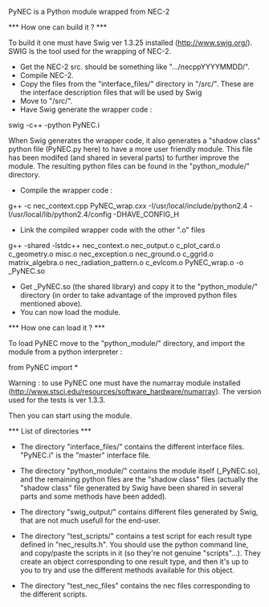 PyNEC is a Python module wrapped from NEC-2 

*** How one can build it ? ***

To build it one must have Swig ver 1.3.25 installed
(http://www.swig.org/). SWIG is the tool used for the wrapping of NEC-2.
- Get the NEC-2 src. 
<NEC-2 directory path> should be something like ".../necppYYYYMMDD/".
- Compile NEC-2.
- Copy the files from the "interface_files/" directory in "<NEC-2
directory path>/src/". These are the interface description files that will be used
by Swig
- Move to "<NEC-2 directory path>/src/".
- Have Swig generate the wrapper code :

swig -c++ -python PyNEC.i

When Swig generates the wrapper code, it also generates a "shadow class" python file (PyNEC.py here) to have a more user friendly module.
This file has been modifed (and shared in several parts) to further improve the module. The resulting python files can be found in the
"python_module/" directory. 

- Compile the wrapper code :

g++ -c nec_context.cpp PyNEC_wrap.cxx -I/usr/local/include/python2.4 -I/usr/local/lib/python2.4/config -DHAVE_CONFIG_H

- Link the compiled wrapper code with the other ".o" files

g++ -shared -lstdc++ nec_context.o nec_output.o c_plot_card.o c_geometry.o misc.o nec_exception.o nec_ground.o c_ggrid.o matrix_algebra.o nec_radiation_pattern.o c_evlcom.o PyNEC_wrap.o -o _PyNEC.so

- Get _PyNEC.so (the shared library) and copy it to the "python_module/" directory (in order to take advantage of the improved python files
mentioned above).
- You can now load the module.  


*** How one can load it ? ***

To load PyNEC move to the "python_module/" directory, and import the
module from a python interpreter :

from PyNEC import * 

Warning : to use PyNEC one must have the numarray module installed
(http://www.stsci.edu/resources/software_hardware/numarray). The version used
for the tests is ver 1.3.3.

Then you can start using the module.



*** List of directories ***

- The directory "interface_files/" contains the different interface files. "PyNEC.i" is the "master" interface file.

- The directory "python_module/" contains the module itself (_PyNEC.so), and the remaining python files are the "shadow class" files
(actually the "shadow class" file generated by Swig have been shared in several parts and some methods have been added).

- The directory "swig_output/" contains different files generated by Swig, that are not much usefull for the end-user.

- The directory "test_scripts/" contains a test script for each result type defined in "nec_results.h".
You should use the python command line, and copy/paste the scripts in it (so they're not genuine "scripts"...).
They create an object corresponding to one result type, and then it's up to you to try and use the different methods available for this object.

- The directory "test_nec_files" contains the nec files corresponding to the different scripts.
